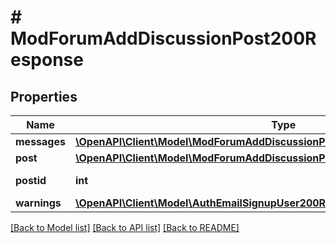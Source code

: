 # # ModForumAddDiscussionPost200Response

## Properties

Name | Type | Description | Notes
------------ | ------------- | ------------- | -------------
**messages** | [**\OpenAPI\Client\Model\ModForumAddDiscussionPost200ResponseMessagesInner[]**](ModForumAddDiscussionPost200ResponseMessagesInner.md) |  | [optional]
**post** | [**\OpenAPI\Client\Model\ModForumAddDiscussionPost200ResponsePost**](ModForumAddDiscussionPost200ResponsePost.md) |  |
**postid** | **int** | new post id | [default to null]
**warnings** | [**\OpenAPI\Client\Model\AuthEmailSignupUser200ResponseWarningsInner[]**](AuthEmailSignupUser200ResponseWarningsInner.md) |  | [optional]

[[Back to Model list]](../../README.md#models) [[Back to API list]](../../README.md#endpoints) [[Back to README]](../../README.md)
